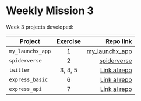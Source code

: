 # Weekly Mission 3

Week 3 projects developed:

| Project | Exercise | Repo link |
| ------------- |:-------------:| -----:|
|`my_launchx_app`|1|[my_launchx_app](https://github.com/unciafidelis/my_launchx_app)|
|`spiderverse`|2|[spiderverse](https://github.com/unciafidelis/spiderverse)|
|`twitter`|3, 4, 5|[Link al repo](https://github.com/LaunchX-InnovaccionVirtual/MissionNodeJS)|
|`express_basic`|6|[Link al repo](https://github.com/LaunchX-InnovaccionVirtual/MissionNodeJS)|
|`express_api`|7|[Link al repo](https://github.com/LaunchX-InnovaccionVirtual/MissionNodeJS)|
